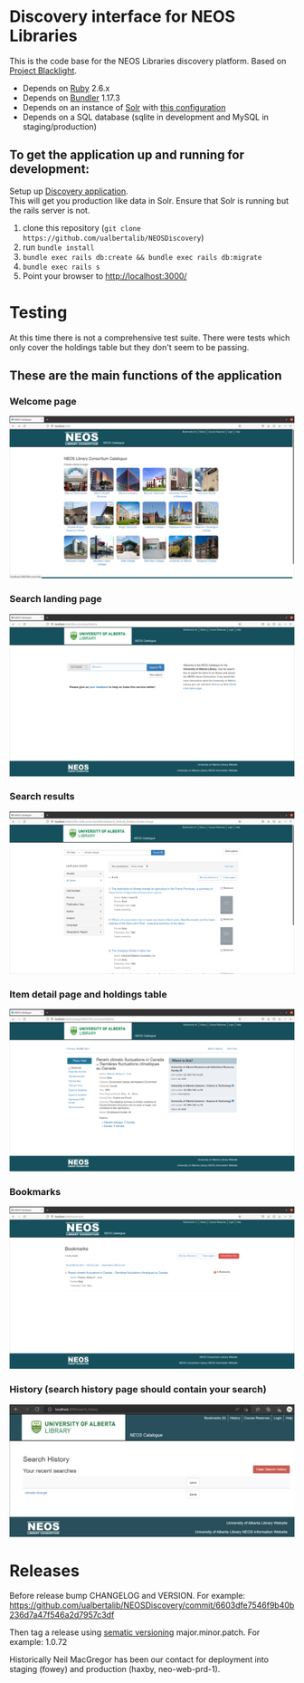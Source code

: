 # Discovery interface for NEOS Libraries

This is the code base for the NEOS Libraries discovery platform. Based on [Project Blacklight](projectblacklight.org).

*   Depends on [Ruby](https://www.ruby-lang.org/en/) 2.6.x
*   Depends on [Bundler](https://bundler.io/) 1.17.3
*   Depends on an instance of [Solr](https://lucene.apache.org/solr/) with [this configuration](https://github.com/ualbertalib/blacklight_solr_conf)
*   Depends on a SQL database (sqlite in development and MySQL in staging/production)

## To get the application up and running for development:

Setup up [Discovery application](https://github.com/ualbertalib/discovery#to-get-the-application-up-and-running-for-development).  
This will get you production like data in Solr.  Ensure that Solr is running 
but the rails server is not.

1.  clone this repository (`git clone https://github.com/ualbertalib/NEOSDiscovery`)
2.  run `bundle install`
3.  `bundle exec rails db:create && bundle exec rails db:migrate`
4.  `bundle exec rails s`
5.  Point your browser to [http://localhost:3000/]()

# Testing

At this time there is not a comprehensive test suite.  There were tests which only cover the holdings table but they don't seem to be passing.

## These are the main functions of the application

### Welcome page 
![welcome page](docs/welcome_page.png)
### Search landing page 
![search landing page](docs/search_landing_page.png)
### Search results 
![search](docs/search_page.png)
### Item detail page and holdings table
![item](docs/item_page.png)
### Bookmarks 
![bookmark](docs/bookmarks.png)
### History (search history page should contain your search) 
![history](docs/history_page.png)

# Releases

Before release bump CHANGELOG and VERSION.  For example: https://github.com/ualbertalib/NEOSDiscovery/commit/6603dfe7546f9b40b236d7a47f546a2d7957c3df

Then tag a release using [sematic versioning](https://semver.org/) major.minor.patch.  For example: 1.0.72

Historically Neil MacGregor has been our contact for deployment into staging (fowey) and production (haxby, neo-web-prd-1).


